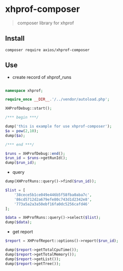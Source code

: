 # xhprof-composer
> composer library for xhprof

## Install

```shell
composer require axios/xhprof-composer
```

## Use

* create record of xhprof_runs 
```php

namespace xhprof;

require_once __DIR__.'/../vendor/autoload.php';

XHProfDebug::start();

/*** begin ***/

dump('this is example for use xhprof-composer');
$a = pow(2,10);
dump($a);

/*** end ***/

$runs = XHProfDebug::end();
$run_id = $runs->getRunId();
dump($run_id);

```

* query 
```php
dump(XHProfRuns::query()->find($run_id));

$list = [
    '38cece5b1ce049e446b5f58fba0aba7c',
    '86cd5712d2a679efe80c743d1d2342e8',
    '773a5a2a3a50ebf16fa0dc5256cafd46'
];

$data = XHProfRuns::query()->select($list);
dump($data);

```

* get report

```php
$report = XHProfReport::options()->report($run_id);

dump($report->getTotalCpuTime());
dump($report->getTotalMemory());
dump($report->getList());
dump($report->getTree());
```